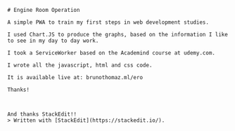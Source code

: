    # Engine Room Operation
    
    A simple PWA to train my first steps in web development studies.  
    
    I used Chart.JS to produce the graphs, based on the information I like to see in my day to day work.  
    
    I took a ServiceWorker based on the Academind course at udemy.com.  
    
    I wrote all the javascript, html and css code.  
    
    It is available live at: brunothomaz.ml/ero  
    
    Thanks!
    
    
    
    And thanks StackEdit!!
    > Written with [StackEdit](https://stackedit.io/).